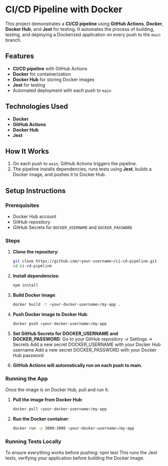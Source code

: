 # CI/CD Pipeline with Docker

This project demonstrates a **CI/CD pipeline** using **GitHub Actions**, **Docker**, **Docker Hub**, and **Jest** for testing. It automates the process of building, testing, and deploying a Dockerized application on every push to the `main` branch.

## Features
- **CI/CD pipeline** with GitHub Actions
- **Docker** for containerization
- **Docker Hub** for storing Docker images
- **Jest** for testing
- Automated deployment with each push to `main`

## Technologies Used
- **Docker**
- **GitHub Actions**
- **Docker Hub**
- **Jest**

## How It Works
1. On each push to `main`, GitHub Actions triggers the pipeline.
2. The pipeline installs dependencies, runs tests using **Jest**, builds a Docker image, and pushes it to Docker Hub.

## Setup Instructions

### Prerequisites
- Docker Hub account
- GitHub repository
- GitHub Secrets for `DOCKER_USERNAME` and `DOCKER_PASSWORD`


### Steps
1. **Clone the repository**:

   ```bash
   git clone https://github.com/<your-username>/ci-cd-pipeline.git
   cd ci-cd-pipeline

2. **Install dependencies**:
   
    ```bash
   npm install
    
3. **Build Docker image**:
   
    ```bash
   docker build -t <your-docker-username>/my-app .
    
4. **Push Docker image to Docker Hub**:
   
    ```bash
   docker push <your-docker-username>/my-app
5. **Set GitHub Secrets for DOCKER_USERNAME and DOCKER_PASSWORD**:
Go to your GitHub repository → Settings → Secrets
Add a new secret DOCKER_USERNAME with your Docker Hub username
Add a new secret DOCKER_PASSWORD with your Docker Hub password

6. **GitHub Actions will automatically run on each push to main.**

   
### Running the App
Once the image is on Docker Hub, pull and run it:

1. **Pull the image from Docker Hub**:
   ```bash
   docker pull <your-docker-username>/my-app

2. **Run the Docker container**:
    ```bash
   docker run -p 3000:3000 <your-docker-username>/my-app
    
### Running Tests Locally
To ensure everything works before pushing: 
npm test
This runs the Jest tests, verifying your application before building the Docker image.
